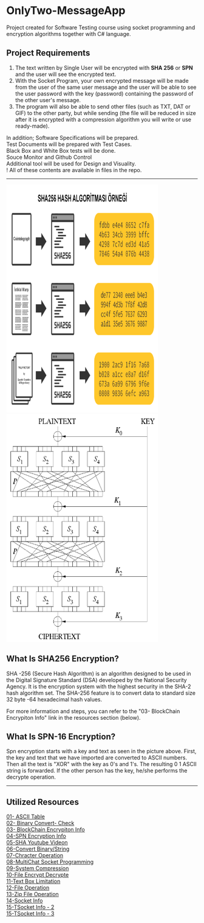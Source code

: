 <div class="header">
  <h1> OnlyTwo-MessageApp </h1>
  <p>Project created for Software Testing course using socket programming and encryption algorithms together with C# language.</p>
</div>

<div class="info">
  <h2> Project Requirements </h2>
  <ol>
    <li>The text written by Single User will be encrypted with <b>SHA 256</b> or <b>SPN</b> and the user will see the encrypted text.</li>
    <li>With the Socket Program, your own encrypted message will be made from the user of the same user message and the user will be able to see the user password with the key (password) containing the password of the other user's message.</li>
    <li>The program will also be able to send other files (such as TXT, DAT or GIF) to the other party, but while sending (the file will be reduced in size after it is encrypted with a compression algorithm you will write or use ready-made).</li>
  </ol>
  <p>
      In addition;
      Software Specifications will be prepared.<br>
      Test Documents will be prepared with Test Cases.<br>
      Black Box and White Box tests will be done.<br>
      Souce Monitor and Github Control<br>
      Additional tool will be used for Design and Visuality.<br>
      ! All of these contents are available in files in the repo.
  </p>
</div>
<hr>
<div class="infoEncryption">
  <div class="images">
    <img src="https://github.com/KaganCanSit/OnlyTwo-MessageApp/blob/main/ProjectFiles/01_ProjectInfo/SHA256%20.png" width="400px" height="600px"></img>
    <img src="https://github.com/KaganCanSit/OnlyTwo-MessageApp/blob/main/ProjectFiles/01_ProjectInfo/SPN.png"  width="400px" height="600px"></img>
  </div>
  <h2>What Is SHA256 Encryption?</h2>
  <p> 
  SHA -256 (Secure Hash Algorithm) is an algorithm designed to be used in the Digital Signature Standard (DSA) developed by the National Security Agency. It is the encryption system with the highest security in the SHA-2 hash algorithm set. The SHA-256 feature is to convert data to standard size 32 byte -64 hexadecimal hash values.
  </p>
  <p>For more information and steps, you can refer to the "03- BlockChain Encrypiton Info" link in the resources section (below).</p> 

  <h2>What Is SPN-16 Encryption?</h2>
  <p>
  Spn encryption starts with a key and text as seen in the picture above. First, the key and text that we have imported are converted to ASCII numbers. Then all the text is "XOR" with the key as 0's and 1's. The resulting 0 1 ASCII string is forwarded. If the other person has the key, he/she performs the decrypte operation.
  </p>
</div>
<hr>
<div class="sources">
  <h2>Utilized Resources</h2>
    <a href="https://tr.wikipedia.org/wiki/ASCII">01- ASCII Table</a><br>
    <a href="https://www.rapidtables.com/convert/number/binary-to-ascii.html">02- Binary Convert- Check</a><br>
    <a href="https://www.serkanduran.com.tr/blockchain/blockchain-sifreleme-nasil-calisir/">03- BlockChain Encrypiton Info</a><br>
    <a href="https://akademiksunum.com/index.jsp?modul=document&folder=1773482bfc1501276f22c3254c4559626eaa45e4">04-SPN Encryption Info</a><br>
    <a href="https://www.youtube.com/watch?v=vtI6Wd7DogQ">05-SHA Youtube Videon</a><br>
    <a href="https://www.fluxbytes.com/csharp/convert-string-to-binary-and-binary-to-string-in-c/">06-Convert Binary/String</a><br>
    <a href="https://social.msdn.microsoft.com/Forums/tr-TR/003e8603-9163-4a0f-b4f2-c0f8e08f54f3/c-string-de-istenilen-karakteri-deitirme?forum=csharptr">07-Chracter Operation</a><br>
    <a href="https://www.youtube.com/watch?v=EzkvHj9s_Ys">08-MultiChat Socket Programming</a><br>
    <a href="http://www.yazilimmutfagi.com/index.php/2011/01/07/csharp-system-compression-dosya-sikistirma/">09-System Compression</a><br>
    <a href="https://www.youtube.com/watch?v=CFfjZfkciQQ">10-File Encrypt Decrypte</a><br>
    <a href="https://www.bilisimkonulari.com/c-textboxa-girilen-karakterleri-sayma-ve-sinirlama.html">11-Text Box Limitation</a><br>
    <a href="https://docs.microsoft.com/tr-tr/dotnet/standard/io/how-to-compress-and-extract-files">12-File Operation</a><br>
    <a href="https://www.youtube.com/watch?v=A-vShsIelvk">13-Zip File Operation</a><br>
    <a href="https://docs.microsoft.com/tr-tr/dotnet/api/system.net.sockets.socket.sendfile?view=net-6.0">14-Socket Info</a><br>
    <a href="https://www.codeproject.com/Questions/1090382/Tcp-IP-file-transfer-in-NET-using-socket-programmi">15-TSocket Info - 2</a><br>
    <a href="https://www.c-sharpcorner.com/uploadfile/0a7dc8/file-transfer-program-using-C-Sharp-net-windows-application/">15-TSocket Info - 3</a><br>
</div>
